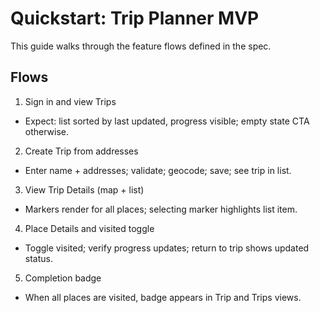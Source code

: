 # Quickstart: Trip Planner MVP

This guide walks through the feature flows defined in the spec.

## Flows

1) Sign in and view Trips
- Expect: list sorted by last updated, progress visible; empty state CTA otherwise.

2) Create Trip from addresses
- Enter name + addresses; validate; geocode; save; see trip in list.

3) View Trip Details (map + list)
- Markers render for all places; selecting marker highlights list item.

4) Place Details and visited toggle
- Toggle visited; verify progress updates; return to trip shows updated status.

5) Completion badge
- When all places are visited, badge appears in Trip and Trips views.
